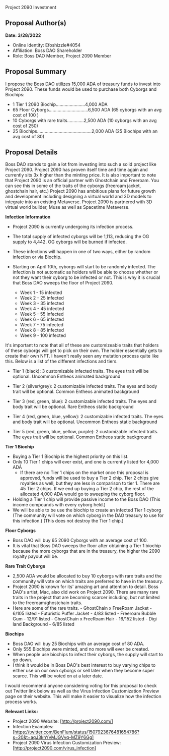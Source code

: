 Project 2090 Investment

## Proposal Author(s)
**Date: 3/28/2022**

* Online Identity: Efoshizzle#4054
* Affiliation: Boss DAO Shareholder
* Role: Boss DAO Member, Project 2090 Member


## Proposal Summary
I propose the Boss DAO utilizes 15,000 ADA of treasury funds to invest into Project 2090. These funds would be used to purchase both Cyborgs and Biochips:
- 1 Tier 1 2090 Biochip.......................4,000 ADA
- 65 Floor Cyborgs...............................6,500 ADA (65 cyborgs with an avg cost of 100 )
- 10 Cyborgs with rare traits.............2,500 ADA (10 cyborgs with an avg cost of 250)
- 25 Biochips...........................................2,000 ADA (25 Biochips with an avg cost of 80)


## Proposal Details
Boss DAO stands to gain a lot from investing into such a solid project like Project 2090. Project 2090 has proven itself time and time again and currently sits 3x higher than the minting price. It is also important to note that Project 2090 is an official partner with Ghostchain and Freeroam. You can see this in some of the traits of the cyborgs (freeroam jacket, ghostchain hair, etc.) Project 2090 has ambitious plans for future growth and development including designing a virtual world and 3D models to integrate into an existing Metaverse. Project 2090 is partnered with 3D virtual world builder, Muse as well as Spacetime Metaverse.  

**Infection Information**
- Project 2090 is currently undergoing its infection process. 
- The total supply of infected cyborgs will be 1,113, reducing the OG supply to 4,442. OG cyborgs will be burned if infected.
- These infections will happen in one of two ways, either by random infection or via Biochip.

- Starting on April 10th, cyborgs will start to be randomly infected. The infection is not automatic as holders will be able to choose whether or not they want their cyborg to be infected or not. This is why it is crucial that Boss DAO sweeps the floor of Project 2090.
   - Week 1 - 15 infected
   - Week 2 - 25 infected
   - Week 3 - 35 infected
   - Week 4 - 45 infected
   - Week 5 - 55 infected
   - Week 6 - 65 infected
   - Week 7 - 75 infected
   - Week 8 - 85 infected
   - Week 9 - 100 infected

It's important to note that all of these are customizeable traits that holders of these cyborgs will get to pick on their own. The holder essentially gets to create their own NFT. I haven't really seen any mutation process quite like this. Below is a list of the different infections and tiers. 

- Tier 1 (black):
    3 customizable infected traits.
    The eyes trait will be optional.
    Uncommon Entheos animated background 

- Tier 2 (silver/grey):
    2 customizable infected traits. 
    The eyes and body trait will be optional.
    Common Entheos animated background 

- Tier 3 (red, green, blue):
    2 customizable infected traits.
    The eyes and body trait will be optional.
    Rare Entheos static background 

- Tier 4 (red, green, blue, yellow): 
    2 customizable infected traits.
    The eyes and body trait will be optional.
    Uncommon Entheos static background 

- Tier 5 (red, green, blue, yellow, purple): 
    2 customizable infected traits. 
    The eyes trait will be optional.
    Common Entheos static background 

**Tier 1 Biochip**  
- Buying a Tier 1 Biochip is the highest priority on this list. 
- Only 10 Tier 1 chips will ever exist, and one is currently listed for 4,000 ADA
    - If there are no Tier 1 chips on the market once this proposal is approved, funds will be used to buy a Tier 2 chip. Tier 2 chips give royalties as well, but they are less in comparison to tier 1. There are 45 Tier 2 chips. If we end up buying a Tier 2 chip, the rest of the allocated 4,000 ADA would go to sweeping the cyborg floor.
- Holding a Tier 1 chip will provide passive income to the Boss DAO (This income compounds with every cyborg held.)  
- We will be able to be use the biochip to create an infected Tier 1 cyborg (The community will vote on which cyborg in the DAO treasury to use for this infection.) (This does not destroy the Tier 1 chip.)

**Floor Cyborgs**
- Boss DAO will buy 65 2090 Cyborgs with an average cost of 100.
- It is vital that Boss DAO sweeps the floor after obtaining a Tier 1 biochip because the more cyborgs that are in the treasury, the higher the 2090 royalty payout will be. 

**Rare Trait Cyborgs**
- 2,500 ADA would be allocated to buy 10 cyborgs with rare traits and the community will vote on which traits are preferred to have in the treasury.
- Project 2090 is known for its' amazing art and attention to detail. Boss DAO's artist, Mac, also did work on Project 2090. There are many rare traits in the project that are becoming scarcer including, but not limited to the freeroam/ghostchain traits. 
- Here are some of the rare traits.
      - GhostChain x FreeRoam Jacket
          - 6/105 listed
      - Futuristic Puffer Jacket
          - 4/83 listed
      - Freeroam Bubble Gum
          - 12/91 listed
      - GhostChain x FreeRoam Hair
          - 16/152 listed
      - Digi land Background
          - 6/85 listed
          
**Biochips**
- Boss DAO will buy 25 Biochips with an average cost of 80 ADA.
- Only 555 Biochips were minted, and no more will ever be created.
- When people use biochips to infect their cyborgs, the supply will start to go down. 
- I think it would be in Boss DAO's best interest to buy varying chips to either use on our own cyborgs or sell later when they become super scarce. This will be voted on at a later date.

I would recommend anyone considering voting for this proposal to check out Twitter link below as well as the Virus Infection Cuztomization Preview page on their website. This will make it easier to visualize how the infection process works. 

**Relevant Links:**
-   Project 2090 Website: [http://project2090.com/]
-   Infection Examples: [https://twitter.com/BenFlum/status/1507923676481654786?s=20&t=aqJ3khYvMJGVvq-MZ9Y6Gg]
-   Project 2090 Virus Infection Customization Preview: [http://project2090.com/virus_infection]

